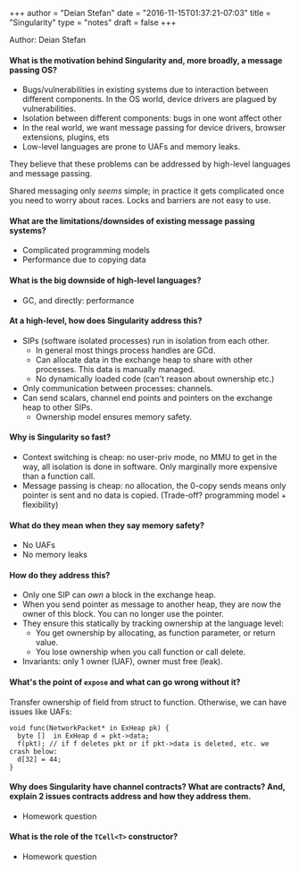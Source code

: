 +++
author = "Deian Stefan"
date = "2016-11-15T01:37:21-07:03"
title = "Singularity"
type = "notes"
draft = false
+++

Author: Deian Stefan

#### What is the motivation behind Singularity and, more broadly, a message passing OS?

- Bugs/vulnerabilities in existing systems due to interaction between different
  components. In the OS world, device drivers are plagued by vulnerabilities.
- Isolation between different components: bugs in one wont affect other
- In the real world, we want message passing for device drivers, browser
  extensions, plugins, ets
- Low-level languages are prone to UAFs and memory leaks.

They believe that these problems can be addressed by high-level languages and message passing.

Shared messaging only _seems_ simple; in practice it gets complicated once you
need to worry about races. Locks and barriers are not easy to use.

#### What are the limitations/downsides of existing message passing systems?

- Complicated programming models
- Performance due to copying data

#### What is the big downside of high-level languages?

- GC, and directly: performance

#### At a high-level, how does Singularity address this?

- SIPs (software isolated processes) run in isolation from each other.
  - In general most things process handles are GCd.
  - Can allocate data in the exchange heap to share with other processes. This
    data is manually managed.
  - No dynamically loaded code (can't reason about ownership etc.)
- Only communication between processes: channels.
- Can send scalars, channel end points and pointers on the exchange heap to
  other SIPs.
  - Ownership model ensures memory safety.

#### Why is Singularity so fast?

- Context switching is cheap: no user-priv mode, no MMU to get in the way, all
  isolation is done in software. Only marginally more expensive than a function
  call.
- Message passing is cheap: no allocation, the 0-copy sends means only pointer
  is sent and no data is copied. (Trade-off? programming model + flexibility)

#### What do they mean when they say memory safety?

- No UAFs
- No memory leaks

#### How do they address this?

- Only one SIP can _own_ a block in the exchange heap.
- When you send pointer as message to another heap, they are now the owner of
  this block. You can no longer use the pointer.
- They ensure this statically by tracking ownership at the language level:
   - You get ownership by allocating, as function parameter, or return value.
   - You lose ownership when you call function or call delete.
- Invariants: only 1 owner (UAF), owner must free (leak).

#### What's the point of `expose` and what can go wrong without it?

Transfer ownership of field from struct to function. Otherwise, we can have
issues like UAFs:

```
void func(NetworkPacket* in ExHeap pk) {
  byte []  in ExHeap d = pkt->data;
  f(pkt); // if f deletes pkt or if pkt->data is deleted, etc. we crash below:
  d[32] = 44;
}
```

#### Why does Singularity have channel contracts? What are contracts? And, explain 2 issues contracts address and how they address them.

- Homework question

#### What is the role of the `TCell<T>` constructor?  

- Homework question
